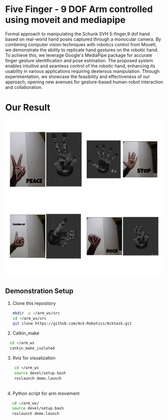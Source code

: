 # Five Finger - 9 DOF Arm controlled using moveit and mediapipe 

Formal approach to manipulating the Schunk SVH 5-finger,9 dof hand based on real-world hand poses captured through a monocular camera. By combining computer vision techniques with robotics control from MoveIt, we demonstrate the ability to replicate hand gestures on the robotic hand. To achieve this, we leverage Google's MediaPipe package for accurate finger gesture identification and pose estimation. The proposed system enables intuitive and seamless control of the robotic hand, enhancing its usability in various applications requiring dexterous manipulation. Through experimentation, we showcase the feasibility and effectiveness of our approach, opening new avenues for gesture-based human-robot interaction and collaboration.


# Our Result
![alt text](https://github.com/Ack-Robotics/Acktask/blob/main/assets/9_dof_using_moveit.jpg)


## Demonstration Setup
1. Clone this repository

   ```bash
   mkdir -p ~/arm_ws/src
   cd ~/arm_ws/src
   git clone https://github.com/Ack-Robotics/Acktask.git
   
   ```
   
 2. Catkin_make
  ```bash
    cd ~/arm_ws
    catkin_make_isolated   
   ```
 3. Rviz for visualization 
```bash
    cd ~/arm_ws
    source devel/setup.bash 
    roslaunch demo.launch
    
   ```
 4. Python script for arm movement
 ```bash
    cd ~/arm_ws/
    source devel/setup.bash 
    roslaunch demo.launch
    
   ```

